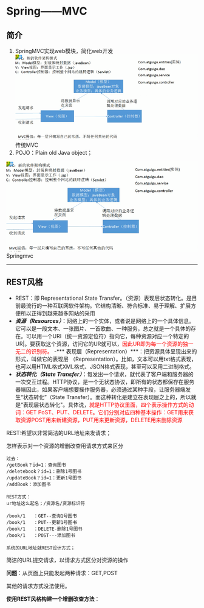 # Spring——MVC
## 简介
1. SpringMVC实现web模块，简化web开发
![传统MVC](pic/1.png)传统MVC
2. POJO：Plain old Java object；

![Springmvc](pic/1.png)Springmvc

---
## REST风格
- REST：即 Representational State Transfer。（资源）表现层状态转化。是目前最流行的一种互联网软件架构。它结构清晰、符合标准、易于理解、扩展方便所以正得到越来越多网站的采用
- ***资源（Resources）***：网络上的一个实体，或者说是网络上的一个具体信息。它可以是一段文本、一张图片、一首歌曲、一种服务，总之就是一个具体的存在。可以用一个URI（统一资源定位符）指向它，每种资源对应一个特定的UR|。要获取这个资源，访问它的UR就可以，<font color="red">因此UR即为每一个资源的独一无二的识别符。</font>
-*** 表现层（Representation）***：把资源具体呈现出来的形式，叫做它的表现层
（Representation）。比如，文本可以用txt格式表现，也可以用HTML格式XML格式、JSON格式表现，甚至可以采用二进制格式。
- ***状态转化（State Transfer）***：每发出一个请求，就代表了客户端和服务器的一次交互过程。HTTP协议，是一个无状态协议，即所有的状态都保存在服务器端因此，如果客户端想要操作服务器，必须通过某种手段，让服务器端发生“状态转化”（State Transfer）。而这种转化是建立在表现层之上的，所以就是“表现层状态转化"。具体说，<font color="red">就是HTTP协议里面，四个表示操作方式的动词：GET PoST、PUT、DELETE。它们分别对应四种基本操作：GET用来获取资源POST用来新建资源，PUT用来更新资源，DELETE用来删除资源</font>

REST:希望以非常简洁的URL地址来发请求；

怎样表示对一个资源的增删改查用请求方式来区分

    过去：
    /getBook？id=1：查询图书
    /deletebook？id=1：删除1号图书
    /updateBook？id=1：更新1号图书
    /addBook：添加图书

    REST方式：
    ur地址这么起名；/资源名/资源标识符
    
    /book/1   ：GET--查询1号图书
    /book/1   ：PUT--更新1号图书
    /book/1   ：DELETE-删除1号图书
    /book/1   ：POST---添加图书

    系统的URL地址就REST设计方式；
简洁的URL提交请求，以请求方式区分对资源的操作

**问题**：从页面上只能发起两种请求：GET,POST

其他的请求方式没法使用。

**使用REST风格构建一个增删改查方法**：
